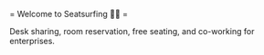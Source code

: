 = Welcome to Seatsurfing 👋🏽 =

Desk sharing, room reservation, free seating, and co-working for enterprises.
